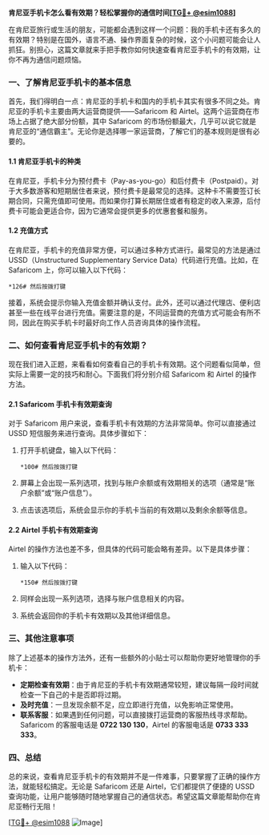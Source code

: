 **肯尼亚手机卡怎么看有效期？轻松掌握你的通信时间[[TG💪+ @esim1088](https://t.me/s/esim1088)]**

在肯尼亚旅行或生活的朋友，可能都会遇到这样一个问题：我的手机卡还有多久的有效期？特别是在国外，语言不通、操作界面复杂的时候，这个小问题可能会让人抓狂。别担心，这篇文章就来手把手教你如何快速查看肯尼亚手机卡的有效期，让你不再为通信问题烦恼。

### 一、了解肯尼亚手机卡的基本信息

首先，我们得明白一点：肯尼亚的手机卡和国内的手机卡其实有很多不同之处。肯尼亚的手机卡主要由两大运营商提供——Safaricom 和 Airtel。这两个运营商在市场上占据了绝大部分份额，其中 Safaricom 的市场份额最大，几乎可以说它就是肯尼亚的“通信霸主”。无论你是选择哪一家运营商，了解它们的基本规则是很有必要的。

#### 1.1 肯尼亚手机卡的种类

在肯尼亚，手机卡分为预付费卡（Pay-as-you-go）和后付费卡（Postpaid）。对于大多数游客和短期居住者来说，预付费卡是最常见的选择。这种卡不需要签订长期合同，只需充值即可使用。而如果你打算长期居住或者有稳定的收入来源，后付费卡可能会更适合你，因为它通常会提供更多的优惠套餐和服务。

#### 1.2 充值方式

在肯尼亚，手机卡的充值非常方便，可以通过多种方式进行。最常见的方法是通过 USSD（Unstructured Supplementary Service Data）代码进行充值。比如，在 Safaricom 上，你可以输入以下代码：

```
*126# 然后按拨打键
```

接着，系统会提示你输入充值金额并确认支付。此外，还可以通过代理店、便利店甚至一些在线平台进行充值。需要注意的是，不同运营商的充值方式可能会有所不同，因此在购买手机卡时最好向工作人员咨询具体的操作流程。

### 二、如何查看肯尼亚手机卡的有效期？

现在我们进入正题，来看看如何查看自己的手机卡有效期。这个问题看似简单，但实际上需要一定的技巧和耐心。下面我们将分别介绍 Safaricom 和 Airtel 的操作方法。

#### 2.1 Safaricom 手机卡有效期查询

对于 Safaricom 用户来说，查看手机卡有效期的方法非常简单。你可以直接通过 USSD 短信服务来进行查询。具体步骤如下：

1. 打开手机键盘，输入以下代码：
   ```
   *100# 然后按拨打键
   ```

2. 屏幕上会出现一系列选项，找到与账户余额或有效期相关的选项（通常是“账户余额”或“账户信息”）。

3. 点击该选项后，系统会显示你的手机卡当前的有效期以及剩余余额等信息。

#### 2.2 Airtel 手机卡有效期查询

Airtel 的操作方法也差不多，但具体的代码可能会略有差异。以下是具体步骤：

1. 输入以下代码：
   ```
   *150# 然后按拨打键
   ```

2. 同样会出现一系列选项，选择与账户信息相关的内容。

3. 系统会返回你的手机卡有效期以及其他详细信息。

### 三、其他注意事项

除了上述基本的操作方法外，还有一些额外的小贴士可以帮助你更好地管理你的手机卡：

- **定期检查有效期**：由于肯尼亚的手机卡有效期通常较短，建议每隔一段时间就检查一下自己的卡是否即将过期。
- **及时充值**：一旦发现余额不足，应立即进行充值，以免影响正常使用。
- **联系客服**：如果遇到任何问题，可以直接拨打运营商的客服热线寻求帮助。Safaricom 的客服电话是 **0722 130 130**，Airtel 的客服电话是 **0733 333 333**。

### 四、总结

总的来说，查看肯尼亚手机卡的有效期并不是一件难事，只要掌握了正确的操作方法，就能轻松搞定。无论是 Safaricom 还是 Airtel，它们都提供了便捷的 USSD 查询功能，让用户能够随时随地掌握自己的通信状态。希望这篇文章能帮助你在肯尼亚畅行无阻！

[[TG💪+ @esim1088](https://t.me/s/esim1088) ![Image](https://i.postimg.cc/4NQfJmqS/Snipaste-2025-05-13-00-14-12.png)]